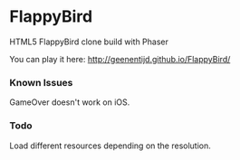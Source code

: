 FlappyBird
==========

HTML5 FlappyBird clone build with Phaser

You can play it here: http://geenentijd.github.io/FlappyBird/


### Known Issues

GameOver doesn't work on iOS.

### Todo

Load different resources depending on the resolution.
